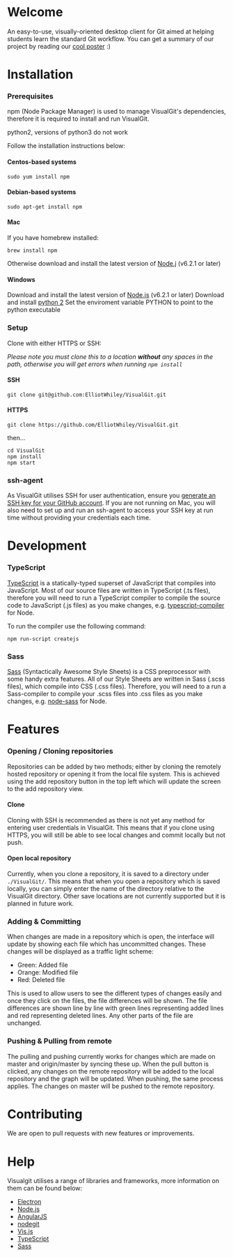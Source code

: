 # Welcome

An easy-to-use, visually-oriented desktop client for Git aimed at helping students learn the standard Git workflow.
You can get a summary of our project by reading our [cool poster](https://github.com/ElliotWhiley/VisualGit/raw/resources/visualgit-poster.pdf)   :)

# Installation

### Prerequisites

npm (Node Package Manager) is used to manage VisualGit's dependencies, therefore it is required to install and run VisualGit.

python2, versions of python3 do not work

Follow the installation instructions below:

#### Centos-based systems
````
sudo yum install npm
````

#### Debian-based systems
````
sudo apt-get install npm
````

#### Mac
If you have homebrew installed:
````
brew install npm
````
Otherwise download and install the latest version of [Node.j](https://nodejs.org/en/) (v6.2.1 or later)

#### Windows
Download and install the latest version of  [Node.js](https://nodejs.org/en/) (v6.2.1 or later)
Download and install [python 2](https://www.python.org/downloads/release/python-2715/)
Set the enviroment variable PYTHON to point to the python executable

### Setup
Clone with either HTTPS or SSH:

_Please note you must clone this to a location **without** any spaces in the path, otherwise you will get errors when running `npm install`_

#### SSH
````
git clone git@github.com:ElliotWhiley/VisualGit.git
````

#### HTTPS
````
git clone https://github.com/ElliotWhiley/VisualGit.git
````
then...

````
cd VisualGit
npm install
npm start
````

### ssh-agent
As VisualGit utilises SSH for user authentication, ensure you [generate an SSH key for your GitHub account](https://help.github.com/articles/generating-a-new-ssh-key-and-adding-it-to-the-ssh-agent/). If you are not running on Mac, you will also need to set up and run an ssh-agent to access your SSH key at run time without providing your credentials each time.

# Development

### TypeScript
[TypeScript](https://www.typescriptlang.org/) is a statically-typed superset of JavaScript that compiles into JavaScript. Most of our source files are written in TypeScript (.ts files), therefore you will need to run a TypeScript compiler to compile the source code to JavaScript (.js files) as you make changes, e.g. [typescript-compiler](https://www.npmjs.com/package/typescript-compiler) for Node.

To run the compiler use the following command:
````
npm run-script createjs
````

### Sass
[Sass](http://sass-lang.com/) (Syntactically Awesome Style Sheets) is a CSS preprocessor with some handy extra features. All of our Style Sheets are written in Sass (.scss files), which compile into CSS (.css files). Therefore, you will need to a run a Sass-compiler to compile your .scss files into .css files as you make changes, e.g. [node-sass](https://www.npmjs.com/package/node-sass) for Node.

# Features

### Opening / Cloning repositories
Repositories can be added by two methods; either by cloning the remotely hosted repository or opening it from the local file system. This is achieved using the add repository button in the top left which will update the screen to the add repository view.

#### Clone
Cloning with SSH is recommended as there is not yet any method for entering user credentials in VisualGit. This means that if you clone using HTTPS, you will still be able to see local changes and commit locally but not push.

#### Open local repository
Currently, when you clone a repository, it is saved to a directory under `./VisualGit/`. This means that when you open a repository which is saved locally, you can simply enter the name of the directory relative to the VisualGit directory. Other save locations are not currently supported but it is planned in future work.

### Adding & Committing
When changes are made in a repository which is open, the interface will update by showing each file which has uncommitted changes. These changes will be displayed as a traffic light scheme:
 - Green: Added file
 - Orange: Modified file
 - Red: Deleted file

This is used to allow users to see the different types of changes easily and once they click on the files, the file differences will be shown. The file differences are shown line by line with green lines representing added lines and red representing deleted lines. Any other parts of the file are unchanged.

### Pushing & Pulling from remote
The pulling and pushing currently works for changes which are made on master and origin/master by syncing these up. When the pull button is clicked, any changes on the remote repository will be added to the local repository and the graph will be updated. When pushing, the same process applies. The changes on master will be pushed to the remote repository.


# Contributing
We are open to pull requests with new features or improvements.

# Help
Visualgit utilises a range of libraries and frameworks, more information on them can be found below:

 - [Electron](http://electron.atom.io/)
 - [Node.js](https://nodejs.org/en/about/)
 - [AngularJS](https://angular.io/)
 - [nodegit](http://www.nodegit.org/)
 - [Vis.js](http://visjs.org/docs/network/)
 - [TypeScript](https://www.typescriptlang.org/)
 - [Sass](http://sass-lang.com/)
